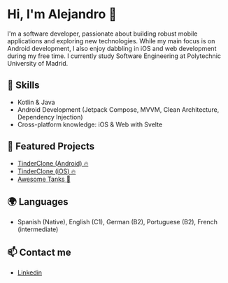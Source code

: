 # Hi, I'm Alejandro 👋

I'm a software developer, passionate about building robust mobile applications and exploring new technologies. While my main focus is on Android development, I also enjoy dabbling in iOS and web development during my free time. I currently study Software Engineering at Polytechnic University of Madrid.

## 🚀 Skills
- Kotlin & Java
- Android Development (Jetpack Compose, MVVM, Clean Architecture, Dependency Injection)
- Cross-platform knowledge: iOS & Web with Svelte

## 🌟 Featured Projects

* [TinderClone (Android) 🔥](https://github.com/alejandro-piguave/TinderCloneCompose)
* [TinderClone (iOS) 🔥](https://github.com/alejandro-piguave/TinderCloneSwiftUI)
* [Awesome Tanks 🔫](https://github.com/alejandro-piguave/AwesomeTanks)

## 🌍 Languages

- Spanish (Native), English (C1), German (B2), Portuguese (B2), French (intermediate)

## 📫 Contact me
* [Linkedin](https://www.linkedin.com/in/alejandro-piguave-007619192/)
